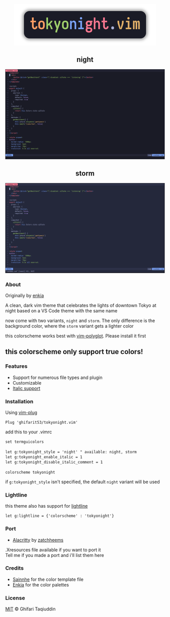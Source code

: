 <p align="center">
	<img src="pictures/tokyonight-logo.png">
</p>

<h2 align="center">night</h2>
<p align="center">
	<img src="pictures/tokyonight-night.png">
</p>

<h2 align="center">storm</h2>
<p align="center">
	<img src="pictures/tokyonight-storm.png">
</p>

### About

Originally by [enkia](https://github.com/enkia/tokyo-night-vscode-theme)

A clean, dark vim theme that celebrates the lights of downtown Tokyo at night based on a VS Code theme with the same name

now come with two variants, `night` and `storm`. The only difference is the background color, where the `storm` variant gets a lighter color

this colorscheme works best with [vim-polyglot](https://github.com/sheerun/vim-polyglot). Please install it first

## this colorscheme only support true colors!

### Features

- Support for numerous file types and plugin
- Customizable
- [Italic support](https://github.com/sainnhe/icursive-nerd-font)

### Installation

Using [vim-plug](https://github.com/junegunn/vim-plug)

```vim
Plug 'ghifarit53/tokyonight.vim'
```

add this to your .vimrc

```vim
set termguicolors

let g:tokyonight_style = 'night' " available: night, storm
let g:tokyonight_enable_italic = 1
let g:tokyonight_disable_italic_comment = 1

colorscheme tokyonight
```

if `g:tokyonight_style` isn't specified, the default `night` variant will be used

### Lightline

this theme also has support for [lightline](https://github.com/itchyny/lightline.vim)

```vim
let g:lightline = {'colorscheme' : 'tokyonight'}
```

### Port

- [Alacritty](https://github.com/zatchheems/tokyo-night-alacritty-theme) by [zatchheems](https://github.com/zatchheems)

.Xresources file available if you want to port it<br>
Tell me if you made a port and i'll list them here<br>

### Credits

- [Sainnhe](https://github.com/sainnhe) for the color template file
- [Enkia](https://github.com/enkia) for the color palettes

### License

[MIT](./LICENSE) © Ghifari Taqiuddin
